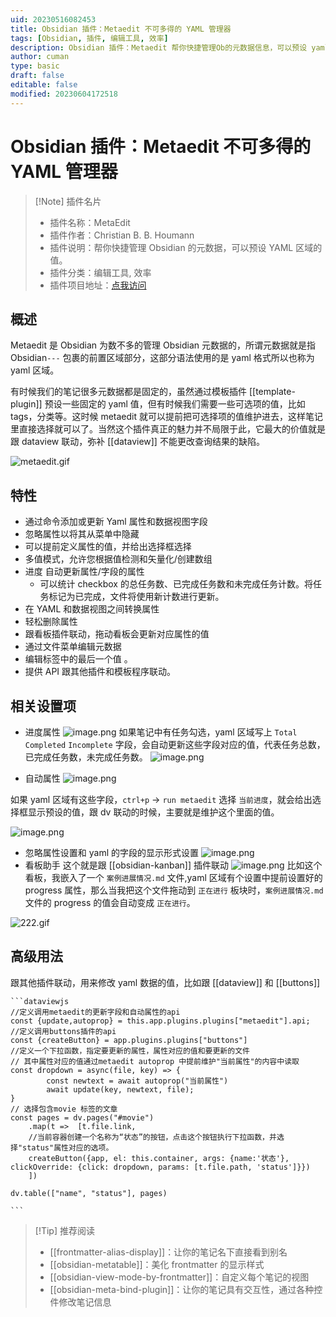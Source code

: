 ```yaml
---
uid: 20230516082453
title: Obsidian 插件：Metaedit 不可多得的 YAML 管理器
tags: [Obsidian, 插件, 编辑工具, 效率]
description: Obsidian 插件：Metaedit 帮你快捷管理Ob的元数据信息，可以预设 yaml 区域的值，不可多得的 YAML 管理器
author: cuman
type: basic
draft: false
editable: false
modified: 20230604172518
---
```


# Obsidian 插件：Metaedit 不可多得的 YAML 管理器

> [!Note] 插件名片
> - 插件名称：MetaEdit
> - 插件作者：Christian B. B. Houmann
> - 插件说明：帮你快捷管理 Obsidian 的元数据，可以预设 YAML 区域的值。
> - 插件分类：编辑工具, 效率
> - 插件项目地址：[点我访问](https://github.com/chhoumann/MetaEdit)

## 概述

Metaedit 是 Obsidian 为数不多的管理 Obsidian 元数据的，所谓元数据就是指 Obsidian`---` 包裹的前置区域部分，这部分语法使用的是 yaml 格式所以也称为 yaml 区域。

有时候我们的笔记很多元数据都是固定的，虽然通过模板插件 [[template-plugin]] 预设一些固定的 yaml 值，但有时候我们需要一些可选项的值，比如 tags，分类等。这时候 metaedit 就可以提前把可选择项的值维护进去，这样笔记里直接选择就可以了。当然这个插件真正的魅力并不局限于此，它最大的价值就是跟 dataview 联动，弥补 [[dataview]] 不能更改查询结果的缺陷。

![metaedit.gif](https://cdn.pkmer.cn/images/202305160840263.gif!pkmer)

## 特性

- 通过命令添加或更新 Yaml 属性和数据视图字段
- 忽略属性以将其从菜单中隐藏
- 可以提前定义属性的值，并给出选择框选择
- 多值模式，允许您根据值检测和矢量化/创建数组
- 进度 自动更新属性/字段的属性
    - 可以统计 checkbox 的总任务数、已完成任务数和未完成任务计数。将任务标记为已完成，文件将使用新计数进行更新。
- 在 YAML 和数据视图之间转换属性
- 轻松删除属性
- 跟看板插件联动，拖动看板会更新对应属性的值
- 通过文件菜单编辑元数据
- 编辑标签中的最后一个值 。
- 提供 API 跟其他插件和模板程序联动。

## 相关设置项

- 进度属性
  ![image.png](https://cdn.pkmer.cn/images/202305160914645.png!pkmer)
如果笔记中有任务勾选，yaml 区域写上 `Total` `Completed` `Incomplete` 字段，会自动更新这些字段对应的值，代表任务总数，已完成任务数，未完成任务数。
![image.png](https://cdn.pkmer.cn/images/202305160921040.png!pkmer)

- 自动属性
  ![image.png](https://cdn.pkmer.cn/images/202305160922182.png!pkmer)

如果 yaml 区域有这些字段，`ctrl+p` → `run metaedit` 选择 `当前进度`，就会给出选择框显示预设的值，跟 dv 联动的时候，主要就是维护这个里面的值。

![image.png](https://cdn.pkmer.cn/images/202305160923380.png!pkmer)

- 忽略属性设置和 yaml 的字段的显示形式设置
![image.png](https://cdn.pkmer.cn/images/202305160926477.png!pkmer)
- 看板助手
  这个就是跟 [[obsidian-kanban]] 插件联动
  ![image.png](https://cdn.pkmer.cn/images/202305160928491.png!pkmer)
比如这个看板，我嵌入了一个 `案例进展情况.md` 文件,yaml 区域有个设置中提前设置好的 progress 属性，那么当我把这个文件拖动到 `正在进行` 板块时，`案例进展情况.md` 文件的 progress 的值会自动变成 `正在进行`。

![222.gif](https://cdn.pkmer.cn/images/202305160948232.gif!pkmer)

## 高级用法

跟其他插件联动，用来修改 yaml 数据的值，比如跟 [[dataview]] 和 [[buttons]]

````
```dataviewjs
//定义调用metaedit的更新字段和自动属性的api
const {update,autoprop} = this.app.plugins.plugins["metaedit"].api;
//定义调用buttons插件的api
const {createButton} = app.plugins.plugins["buttons"]
//定义一个下拉函数，指定要更新的属性，属性对应的值和要更新的文件
// 其中属性对应的值通过metaedit autoprop 中提前维护"当前属性"的内容中读取
const dropdown = async(file, key) => {
		const newtext = await autoprop("当前属性")
        await update(key, newtext, file);
}
// 选择包含movie 标签的文章
const pages = dv.pages("#movie")
    .map(t =>  [t.file.link, 
    //当前容器创建一个名称为“状态”的按钮，点击这个按钮执行下拉函数，并选择"status"属性对应的选项。
    createButton({app, el: this.container, args: {name:'状态'}, clickOverride: {click: dropdown, params: [t.file.path, 'status']}})
    ])
   
dv.table(["name", "status"], pages)

```
````

> [!Tip] 推荐阅读
> - [[frontmatter-alias-display]]：让你的笔记名下直接看到别名
> - [[obsidian-metatable]]：美化 frontmatter 的显示样式
> - [[obsidian-view-mode-by-frontmatter]]：自定义每个笔记的视图
> - [[obsidian-meta-bind-plugin]]：让你的笔记具有交互性，通过各种控件修改笔记信息